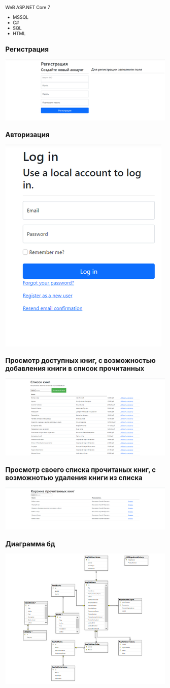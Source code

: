 WeB ASP.NET Core 7 
* MSSQL
* С#
* SQL
* HTML
## Регистрация
![Registration](https://github.com/Maxsim2203/BookClub/blob/master/registation.png)
## Авторизация
![Login](https://github.com/Maxsim2203/BookClub/blob/master/Login.png)
## Просмотр доступных книг, с возможностью добавления книги в список прочитанных
![Diagramm](https://github.com/Maxsim2203/BookClub/blob/master/main%20window.png)
## Просмотр своего списка прочитаных книг, с возможнотью удаления книги из списка
![Diagramm](https://github.com/Maxsim2203/BookClub/blob/master/Index.png)
## Диаграмма бд
![Diagramm](https://github.com/Maxsim2203/BookClub/blob/master/Diagramm.png)
